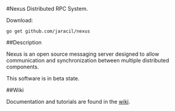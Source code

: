 #Nexus
Distributed RPC System.

Download:
```shell
go get github.com/jaracil/nexus
```

##Description

Nexus is an open source messaging server designed to allow communication and synchronization between multiple distributed components. 

This software is in beta state.

##Wiki

Documentation and tutorials are found in the [wiki](https://github.com/jaracil/nexus/wiki).
